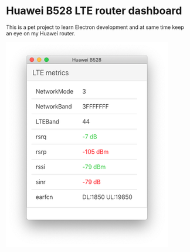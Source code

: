 # Huawei B528 LTE router dashboard

This is a pet project to learn Electron development and at same time keep an eye on my Huawei router.

![screenshot](screenshot.png)


